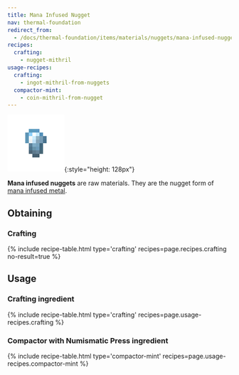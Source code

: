 ```yaml
---
title: Mana Infused Nugget
nav: thermal-foundation
redirect_from:
  - /docs/thermal-foundation/items/materials/nuggets/mana-infused-nugget/
recipes:
  crafting:
    - nugget-mithril
usage-recipes:
  crafting:
    - ingot-mithril-from-nuggets
  compactor-mint:
    - coin-mithril-from-nugget
---
```


![Mana infused nugget](/assets/images/thermal-foundation/nugget-mithril.png){:style="height: 128px"}


**Mana infused nuggets** are raw materials. They are the nugget form of [mana
infused metal](/docs/mana-infused-ingot/).


Obtaining
---------

### Crafting
{% include recipe-table.html type='crafting' recipes=page.recipes.crafting no-result=true %}


Usage
-----

### Crafting ingredient
{% include recipe-table.html type='crafting' recipes=page.usage-recipes.crafting %}

### Compactor with Numismatic Press ingredient
{% include recipe-table.html type='compactor-mint' recipes=page.usage-recipes.compactor-mint %}
